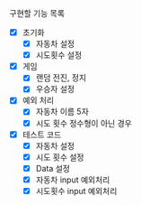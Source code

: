 구현할 기능 목록

- [x] 초기화
  - [x] 자동차 설정
  - [x] 시도횟수 설정
- [x] 게임
  - [x] 랜덤 전진, 정지
  - [x] 우승자 설정
- [x] 예외 처리
  - [x] 자동차 이름 5자
  - [x] 시도 횟수 정수형이 아닌 경우
- [x] 테스트 코드
  - [x] 자동차 설정
  - [x] 시도 횟수 설정
  - [x] Data 설정
  - [x] 자동차 input 예외처리
  - [x] 시도횟수 input 예외처리
